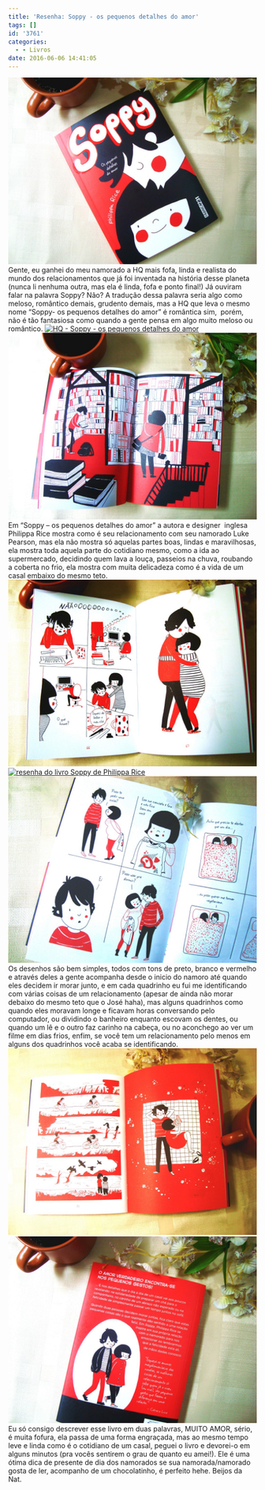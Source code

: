 ```yaml
---
title: 'Resenha: Soppy - os pequenos detalhes do amor'
tags: []
id: '3761'
categories:
  - - Livros
date: 2016-06-06 14:41:05
---
```


[![resenha - soppy - os pequenos detalhes do amor](/images/2016/06/capa-do-livro-Soppy-os-pequenos-detalhes-do-amor-1024x768.jpg)](/images/2016/06/capa-do-livro-Soppy-os-pequenos-detalhes-do-amor.jpg) Gente, eu ganhei do meu namorado a HQ mais fofa, linda e realista do mundo dos relacionamentos que já foi inventada na história desse planeta (nunca li nenhuma outra, mas ela é linda, fofa e ponto final!) Já ouviram falar na palavra Soppy? Não? A tradução dessa palavra seria algo como meloso, romântico demais, grudento demais, mas a HQ que leva o mesmo nome “Soppy- os pequenos detalhes do amor” é romântica sim,  porém, não é tão fantasiosa como quando a gente pensa em algo muito meloso ou romântico. [![HQ - Soppy - os pequenos detalhes do amor](/images/2016/06/páginas-do-livro-soppy-os-pequenos-detalhes-do-amor-1024x768.jpg)](/images/2016/06/páginas-do-livro-soppy-os-pequenos-detalhes-do-amor.jpg) [![resumo - soppy - os pequenos detalhes do amor -HQ](/images/2016/06/HQ-Soppy-os-pequenos-detalhes-do-amor-resenha-1024x768.jpg)](/images/2016/06/HQ-Soppy-os-pequenos-detalhes-do-amor-resenha.jpg) Em “Soppy – os pequenos detalhes do amor” a autora e designer  inglesa Philippa Rice mostra como é seu relacionamento com seu namorado Luke Pearson, mas ela não mostra só aquelas partes boas, lindas e maravilhosas, ela mostra toda aquela parte do cotidiano mesmo, como a ida ao supermercado, decidindo quem lava a louça, passeios na chuva, roubando a coberta no frio, ela mostra com muita delicadeza como é a vida de um casal embaixo do mesmo teto. [![resumo - HQ - Soppy - Philipa Rice](/images/2016/06/Soppy-os-pequenos-detalhes-do-amor-resenha-da-HQ-1024x768.jpg)](/images/2016/06/Soppy-os-pequenos-detalhes-do-amor-resenha-da-HQ.jpg) [![resenha do livro Soppy de Philippa Rice](/images/2016/06/páginas-da-HQ-soppy-os-pequenos-detalhes-do-amor-1024x768.jpg)](/images/2016/06/páginas-da-HQ-soppy-os-pequenos-detalhes-do-amor.jpg) [![HQ - Soppy - os pequenos detalhes do amor - resenha ](/images/2016/06/reseumo-Soppy-os-pequenos-detalhes-do-amor-1024x768.jpg)](/images/2016/06/reseumo-Soppy-os-pequenos-detalhes-do-amor.jpg) Os desenhos são bem simples, todos com tons de preto, branco e vermelho e através deles a gente acompanha desde o inicio do namoro até quando eles decidem ir morar junto, e em cada quadrinho eu fui me identificando com várias coisas de um relacionamento (apesar de ainda não morar debaixo do mesmo teto que o José haha), mas alguns quadrinhos como quando eles moravam longe e ficavam horas conversando pelo computador, ou dividindo o banheiro enquanto escovam os dentes, ou quando um lê e o outro faz carinho na cabeça, ou no aconchego ao ver um filme em dias frios, enfim, se você tem um relacionamento pelo menos em alguns dos quadrinhos você acaba se identificando. [![Livro de Philippa Rice - Soppy - Os pequenos detalhes do amor](/images/2016/06/Resenha-soppy-os-pequenos-detalhes-do-amor-de-Philippa-Rice-1024x768.jpg)](/images/2016/06/Resenha-soppy-os-pequenos-detalhes-do-amor-de-Philippa-Rice.jpg)[![Contra capa da HQ - Soppy - os pequenos detalhes do amor - resenha](/images/2016/06/contra-capa-do-livro-Soppy-os-pequenos-detalhes-do-amor-1024x768.jpg)](/images/2016/06/contra-capa-do-livro-Soppy-os-pequenos-detalhes-do-amor.jpg) Eu só consigo descrever esse livro em duas palavras, MUITO AMOR, sério, é muita fofura, ela passa de uma forma engraçada, mas ao mesmo tempo leve e linda como é o cotidiano de um casal, peguei o livro e devorei-o em alguns minutos (pra vocês sentirem o grau de quanto eu amei!). Ele é uma ótima dica de presente de dia dos namorados se sua namorada/namorado gosta de ler, acompanho de um chocolatinho, é perfeito hehe. Beijos da Nat.

